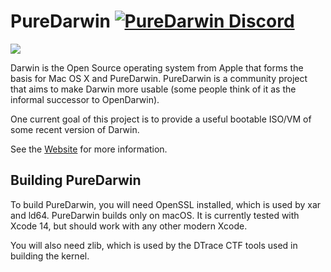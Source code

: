 # PureDarwin   [![PureDarwin Discord](https://dcbadge.limes.pink/api/server/https://discord.gg/9kz8XXRRcT?style=flat)](https://discord.gg/9kz8XXRRcT)

![](https://www.puredarwin.org/images/logo-mark-text-fff.svg)


Darwin is the Open Source operating system from Apple that forms the basis for Mac OS X and PureDarwin. PureDarwin is a community project that aims to make Darwin more usable (some people think of it as the informal successor to OpenDarwin).

One current goal of this project is to provide a useful bootable ISO/VM of some recent version of Darwin.

See the [Website](https://puredarwin.org) for more information.

## Building PureDarwin

To build PureDarwin, you will need OpenSSL installed, which is used by xar and ld64.
PureDarwin builds only on macOS. It is currently tested with Xcode 14, but should work
with any other modern Xcode.

You will also need zlib, which is used by the DTrace CTF tools used in building the kernel.

